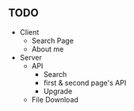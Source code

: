 ## TODO
- Client
    - Search Page
    - About me
- Server
    - API
        - Search
        - first & second page's API
        - Upgrade
    - File Download
